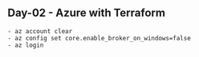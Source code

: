 ## Day-02 - Azure with Terraform

```
- az account clear
- az config set core.enable_broker_on_windows=false
- az login
```